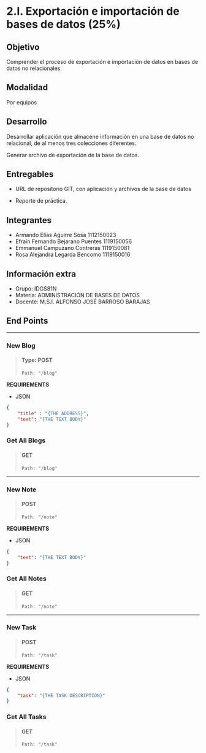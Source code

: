 # 2.I. Exportación e importación de bases de datos (25%)
## Objetivo

Comprender el proceso de exportación e importación de datos en bases de datos no relacionales.

## Modalidad

Por equipos

## Desarrollo

Desarrollar aplicación que almacene información en una base de datos no relacional, de al menos tres colecciones diferentes.

Generar archivo de exportación de la base de datos.

## Entregables

- URL de repositorio GIT, con aplicación y archivos de la base de datos

- Reporte de práctica.

## Integrantes
- Armando Elías Aguirre Sosa 1112150023
- Efraín Fernando Bejarano Puentes 1119150056
- Emmanuel Campuzano Contreras 1119150081
- Rosa Alejandra Legarda Bencomo 1119150016

## Información extra
- Grupo: IDGS81N
- Materia: ADMINISTRACIÓN DE BASES DE DATOS
- Docente: M.S.I. ALFONSO JOSÉ BARROSO BARAJAS

## End Points
<hr />

### New Blog

> #### Type: **POST**
>`Path: "/blog"`<br>

**REQUIREMENTS**
- JSON
```json
{
	"title" : "{THE ADDRESS}",
    "text": "{THE TEXT BODY}"
}
```

### Get All Blogs
> #### **GET**
>`Path: "/blog"`<br>

<hr />


### New Note
> #### **POST**
>`Path: "/note"`<br>

**REQUIREMENTS**
- JSON
```json
{
    "text": "{THE TEXT BODY}"
}
```

### Get All Notes
> #### **GET**
>`Path: "/note"`<br>

<hr />

### New Task
> #### **POST**
>`Path: "/task"`<br>

**REQUIREMENTS**
- JSON
```json
{
    "task": "{THE TASK DESCRIPTION}"
}
```


### Get All Tasks
> #### **GET**
>`Path: "/task"`<br>